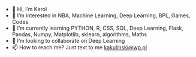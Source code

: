 - 👋 Hi, I’m Karol
- 👀 I’m interested in NBA, Machine Learning, Deep Learning, BPL, Games, Codes
- 🌱 I’m currently learning PYTHON, R, CSS, SQL, Deep Learning, Flask, Pandas, Numpy, Matplotlib, sklearn, algorithms, Maths 
- 💞️ I’m looking to collaborate on Deep Learning
- 📫 How to reach me? Just text to me kakulinski@wp.pl

<!---
KarolKul-KK/KarolKul-KK is a ✨ special ✨ repository because its `README.md` (this file) appears on your GitHub profile.
You can click the Preview link to take a look at your changes.
--->
